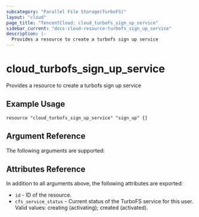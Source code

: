 ```yaml
---
subcategory: "Parallel File Storage(TurboFS)"
layout: "cloud"
page_title: "TencentCloud: cloud_turbofs_sign_up_service"
sidebar_current: "docs-cloud-resource-turbofs_sign_up_service"
description: |-
  Provides a resource to create a turbofs sign up service
---
```


# cloud_turbofs_sign_up_service

Provides a resource to create a turbofs sign up service

## Example Usage

```hcl
resource "cloud_turbofs_sign_up_service" "sign_up" {}
```

## Argument Reference

The following arguments are supported:



## Attributes Reference

In addition to all arguments above, the following attributes are exported:

* `id` - ID of the resource.
* `cfs_service_status` - Current status of the TurboFS service for this user. Valid values: creating (activating); created (activated).


